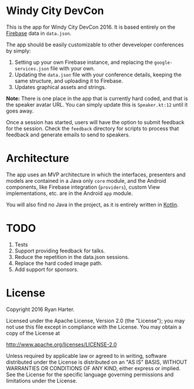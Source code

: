 # Windy City DevCon

This is the app for Windy City DevCon 2016.  It is based entirely on the [Firebase](https://firebase.google.com) data in `data.json`.

The app should be easily customizable to other deveveloper conferences by simply:

1. Setting up your own Firebase instance, and replacing the `google-services.json` file with your own.
1. Updating the `data.json` file with your conference details, keeping the same structure, and uploading it to Firebase.
1. Updates graphical assets and strings.

**Note:** There is one place in the app that is currently hard coded, and that is the speaker avatar URL.  You can simply update this is `Speaker.kt:12` until it goes away.

Once a session has started, users will have the option to submit feedback for the session. Check the `feedback` directory for scripts to process that feedback and generate emails to send to speakers.

# Architecture

The app uses an MVP architecture in which the interfaces, presenters and models are contained in a Java only `core` module, and the Android components, like Firebase integration (`providers`), custom View implementations, etc. are in the Android `app` module.

You will also find no Java in the project, as it is entirely written in [Kotlin](https://kotlinlang.org/).

# TODO

1. Tests
1. Support providing feedback for talks.
1. Reduce the repetition in the data.json sessions.
1. Replace the hard coded image path.
1. Add support for sponsors.

# License

Copyright 2016 Ryan Harter.

Licensed under the Apache License, Version 2.0 (the "License");
you may not use this file except in compliance with the License.
You may obtain a copy of the License at

   http://www.apache.org/licenses/LICENSE-2.0

Unless required by applicable law or agreed to in writing, software
distributed under the License is distributed on an "AS IS" BASIS,
WITHOUT WARRANTIES OR CONDITIONS OF ANY KIND, either express or implied.
See the License for the specific language governing permissions and
limitations under the License.
